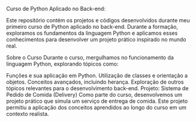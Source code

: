 Curso de Python Aplicado no Back-end:

Este repositório contém os projetos e códigos desenvolvidos durante meu primeiro curso de Python aplicado no back-end. Durante a formação, exploramos os fundamentos da linguagem Python e aplicamos esses conhecimentos para desenvolver um projeto prático inspirado no mundo real.

Sobre o Curso
Durante o curso, mergulhamos no funcionamento da linguagem Python, explorando tópicos como:

Funções e sua aplicação em Python.
Utilização de classes e orientação a objetos.
Conceitos avançados, incluindo herança.
Exploração de outros tópicos relevantes para o desenvolvimento back-end.
Projeto: Sistema de Pedido de Comida (Delivery)
Como parte do curso, desenvolvemos um projeto prático que simula um serviço de entrega de comida. Este projeto permitiu a aplicação dos conceitos aprendidos ao longo do curso em um contexto realista.
